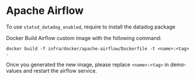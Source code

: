 # Apache Airflow

To use `statsd_datadog_enabled`, require to install the datadog package

Docker Build Airflow custom image with the following command:
```
docker build -f infra/docker/apache-airflow/Dockerfile -t <name>:<tag> .
```

Once you generated the new image, please replace `<name>:<tag>` in demo-values and restart the airflow service.
